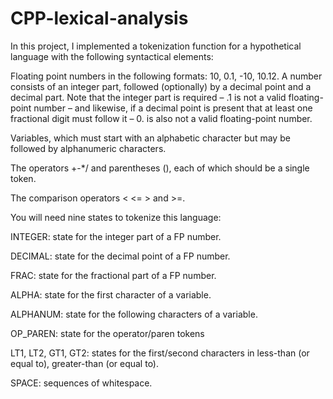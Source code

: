 # CPP-lexical-analysis
In this project, I implemented a tokenization function for a hypothetical language with the following syntactical elements:

Floating point numbers in the following formats: 10, 0.1, -10, 10.12. A number consists of an integer part, followed (optionally) by a decimal point and a decimal part. Note that the integer part is required – .1 is not a valid floating-point number – and likewise, if a decimal point is present that at least one fractional digit must follow it – 0. is also not a valid floating-point number.

Variables, which must start with an alphabetic character but may be followed by alphanumeric characters.

The operators +-*/ and parentheses (), each of which should be a single token.

The comparison operators < <= > and >=.

You will need nine states to tokenize this language:

INTEGER: state for the integer part of a FP number.

DECIMAL: state for the decimal point of a FP number.

FRAC: state for the fractional part of a FP number.

ALPHA: state for the first character of a variable.

ALPHANUM: state for the following characters of a variable.

OP_PAREN: state for the operator/paren tokens

LT1, LT2, GT1, GT2: states for the first/second characters in less-than (or equal to), greater-than (or equal to).

SPACE: sequences of whitespace.
